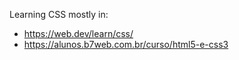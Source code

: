 
Learning CSS mostly in:
* https://web.dev/learn/css/
* https://alunos.b7web.com.br/curso/html5-e-css3
